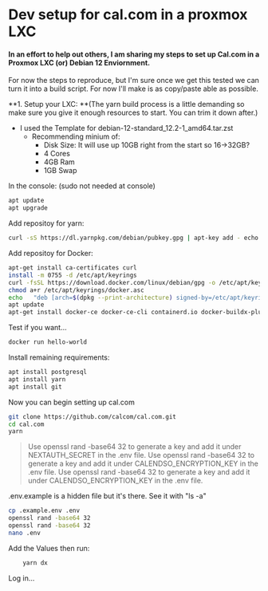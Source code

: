 # Dev setup for cal.com in a proxmox LXC
#### In an effort to help out others, I am sharing my steps to set up Cal.com in a Proxmox LXC (or) Debian 12 Enviornment.

For now the steps to reproduce, but I'm sure once we get this tested we can turn it into a build script. For now I'll make is as copy/paste able as possible.

**1. Setup your LXC: **(The yarn build process is a little demanding so make sure you give it enough resources to start. You can trim it down after.)
- I used the Template for debian-12-standard_12.2-1_amd64.tar.zst
  - Recommending minium of:
    - Disk Size: It will use up 10GB right from the start so 16->32GB?
    - 4 Cores
    - 4GB Ram
    - 1GB Swap

In the console: (sudo not needed at console)     
```bash
apt update
apt upgrade
```
Add repositoy for yarn:     
```bash
curl -sS https://dl.yarnpkg.com/debian/pubkey.gpg | apt-key add - echo "deb https://dl.yarnpkg.com/debian/ stable main" | tee /etc/apt/sources.list.d/yarn.list
```
Add repositoy for Docker:
```bash
apt-get install ca-certificates curl
install -m 0755 -d /etc/apt/keyrings
curl -fsSL https://download.docker.com/linux/debian/gpg -o /etc/apt/keyrings/docker.asc
chmod a+r /etc/apt/keyrings/docker.asc
echo   "deb [arch=$(dpkg --print-architecture) signed-by=/etc/apt/keyrings/docker.asc] https://download.docker.com/linux/debian \ $(. /etc/os-release && echo "$VERSION_CODENAME") stable" |   tee /etc/apt/sources.list.d/docker.list > /dev/null
apt update
apt-get install docker-ce docker-ce-cli containerd.io docker-buildx-plugin docker-compose-plugin
```
Test if you want...
```bash
docker run hello-world
```
Install remaining requirements:
```bash
apt install postgresql
apt install yarn
apt install git
```
Now you can begin setting up cal.com
```bash
git clone https://github.com/calcom/cal.com.git
cd cal.com
yarn
```
> Use openssl rand -base64 32 to generate a key and add it under NEXTAUTH_SECRET in the .env file.
    Use openssl rand -base64 32 to generate a key and add it under CALENDSO_ENCRYPTION_KEY in the .env file.    Use openssl rand -base64 32 to generate a key and add it under CALENDSO_ENCRYPTION_KEY in the .env file.
	
.env.example is a hidden file but it's there.  See it with "ls -a"
```bash
cp .example.env .env
openssl rand -base64 32
openssl rand -base64 32
nano .env
```
Add the Values then run:
```bash
    yarn dx
```
Log in...

